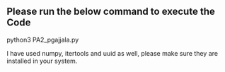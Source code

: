 ## Please run the below command to execute the Code

python3 PA2_pgajjala.py

I have used numpy, itertools and uuid as well, please make sure they are installed in your system.